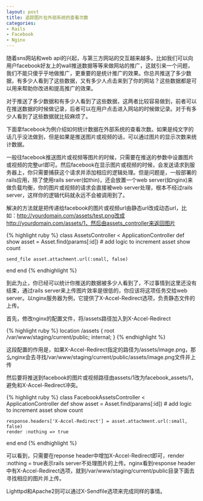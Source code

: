 ```yaml
---
layout: post
title: 追踪图片在外部系统的查看次数
categories:
- Rails
- Facebook
- Nginx
---
```

随着sns网站和web api的兴起，与第三方网站的交互越来越多。比如我们可以向用户facebook好友上的wall推送数据等等来做网站的推广，这就引来一个问题，我们不能只傻乎乎地做推广，更重要的是统计推广的效果。你总共推送了多少数据，有多少人看到了这些数据，又有多少人点击来到了你的网站？这些数据都是可以用来帮助你改进和提高推广的效果。

对于推送了多少数据和有多少人看到了这些数据，这两者比较容易做到，前者可以在推送数据的时候做记录，后者可以在用户点击进入网站的时候做记录。对于有多少人看到了这些数据就比较麻烦了。

下面拿facebook为例介绍如何统计数据在外部系统的查看次数。如果是纯文字的话几乎没法做到，但是如果是推送图片或视频的话，可以通过图片的显示次数来统计数据。

一般往facebook推送图片或视频等图片的时候，只需要在推送的参数中设置图片或视频的完整url即可。然后facebook在显示图片或视频的时候，会发送请求到服务器上，你只需要捕获这个请求并添加相应的逻辑处理。但是问题是，一般部署的rails应用，除了使用rails server(如thin)，还会放置一个web server(如nginx)来做负载均衡，你的图片或视频的请求会直接被web server处理，根本不经过rails server，这样你的逻辑代码就永远不会被调用到了。

解决的方法就是把传递给facebook的图片或视频url由静态url改成动态url，比如：http://yourdomain.com/assets/test.png改成http://yourdomain.com/assets/1，然后由assets_controller来返回图片

{% highlight ruby %}
class AssetsController < ApplicationController
  def show
    asset = Asset.find(params[:id])
    # add logic to increment asset show count

    send_file asset.attachment.url(:small, false)
  end
end
{% endhighlight %}

到此为止，你已经可以统计你推送的数据被多少人看到了，不过事情到这里还没有结束，通过rails server来上传图片效率是很低的，你应该将这项任务交给web server。以nginx服务器为例，它提供了X-Accel-Redirect选项，负责静态文件的上传。

首先，修改nginx的配置文件，将/assets路径加入到X-Accel-Redirect

{% highlight ruby %}
location /assets {
  root /var/www/staging/current/public;
  internal;
}
{% endhighlight %}

这段配置的作用是，如果X-Accel-Redirect指定的路径为/assets/image.png，那么nginx会去寻找/var/www/staging/current/public/assets/image.png文件并上传

然后要将推送到facebook的图片或视频路径由assets/1改为facebook_assets/1，避免和X-Accel-Redirect冲突。

{% highlight ruby %}
class FacebookAssetsController < ApplicationController
  def show
    asset = Asset.find(params[:id])
    # add logic to increment asset show count

    response.headers['X-Accel-Redirect'] = asset.attachment.url(:small, false)
    render :nothing => true
  end
end
{% endhighlight %}

可以看到，只需要在reponse header中增加X-Accel-Redirect即可，render :nothing = true表示rails server不处理图片的上传。nginx看到response header中有X-Accel-Redirect选项，就到/var/www/staging/current/public目录下面去寻找相应的图片并上传。

Lighttpd和Apache2则可以通过X-Sendfile选项来完成同样的事情。

